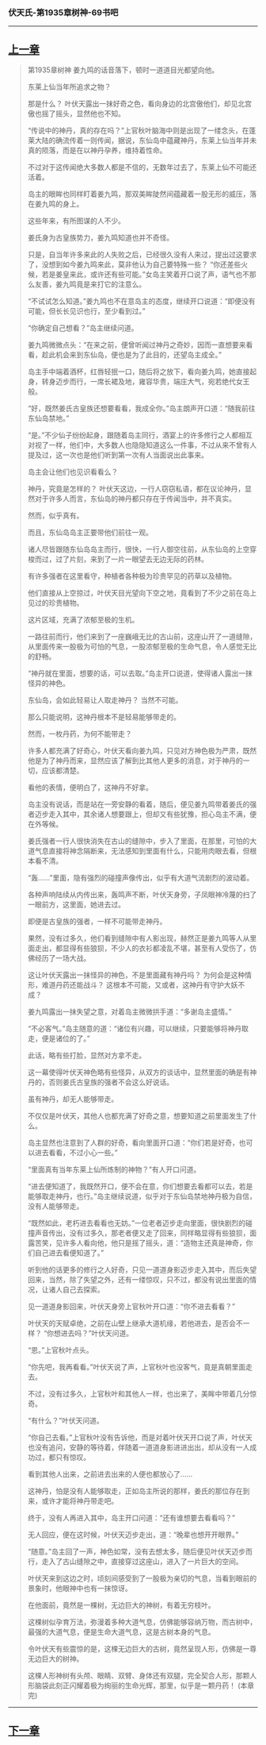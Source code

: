 ### 伏天氏-第1935章树神-69书吧

--------
[上一章](./18085374eb1e17509ecff1ca0c23a339.md)
--------


>
>
>
>第1935章树神
>姜九鸣的话音落下，顿时一道道目光都望向他。
>
>东莱上仙当年所追求之物？
>
>那是什么？
>叶伏天露出一抹好奇之色，看向身边的北宫傲他们，却见北宫傲也摇了摇头，显然他也不知。
>
>“传说中的神丹，真的存在吗？”上官秋叶脑海中则是出现了一缕念头，在蓬莱大陆的确流传着一则传闻，据说，东仙岛中蕴藏神丹，东莱上仙当年并未真的陨落，而是在以神丹孕养，维持着性命。
>
>不过对于这传闻绝大多数人都是不信的，无数年过去了，东莱上仙不可能还活着。
>
>岛主的眼眸也同样盯着姜九鸣，那双美眸陡然间蕴藏着一股无形的威压，落在姜九鸣的身上。
>
>这些年来，有所图谋的人不少。
>
>姜氏身为古皇族势力，姜九鸣知道也并不奇怪。
>
>只是，自当年许多来此的人失败之后，已经很久没有人来过，提出过这要求了，没想到如今姜九鸣来此，莫非他认为自己要特殊一些？
>“你还差些火候，若是姜皇来此，或许还有些可能。”女岛主笑着开口说了声，语气也不那么友善，姜九鸣竟是来打它的注意么。
>
>“不试试怎么知道。”姜九鸣也不在意岛主的态度，继续开口说道：“即便没有可能，但长长见识也行，至少看到过。”
>
>“你确定自己想看？”岛主继续问道。
>
>姜九鸣微微点头：“在来之前，便曾听闻过神丹之奇妙，因而一直想要来看看，趁此机会来到东仙岛，便也是为了此目的，还望岛主成全。”
>
>岛主手中端着酒杯，红唇轻抿一口，随后将之放下，看向姜九鸣，她直接起身，转身迈步而行，一席长裙及地，雍容华贵，端庄大气，宛若绝代女王般。
>
>“好，既然姜氏古皇族还想要看看，我成全你。”岛主朗声开口道：“随我前往东仙岛禁地。”
>
>“是。”不少仙子纷纷起身，跟随着岛主同行，酒宴上的许多修行之人都相互对视了一样，他们中，大多数人也隐隐知道这么一件事，不过从来不曾有人提及过，这一次也是他们听到第一次有人当面说出此事来。
>
>岛主会让他们也见识看看么？
>
>神丹，究竟是怎样的？
>叶伏天这边，一行人窃窃私语，都在议论神丹，显然对于许多人而言，东仙岛的神丹都只存在于传闻当中，并不真实。
>
>然而，似乎真有。
>
>而且，东仙岛岛主正要带他们前往一观。
>
>诸人尽皆跟随东仙岛岛主而行，很快，一行人御空往前，从东仙岛的上空穿梭而过，过了片刻，来到了一片一眼望去无边无际的药林。
>
>有许多强者在这里看守，种植者各种极为珍贵罕见的药草以及植物。
>
>他们直接从上空掠过，叶伏天目光望向下空之地，竟看到了不少之前在岛上见过的珍贵植物。
>
>这片区域，充满了浓郁至极的生机。
>
>一路往前而行，他们来到了一座巍峨无比的古山前，这座山开了一道缝隙，从里面传来一股极为可怕的气息，一股浓郁至极的生命气息，令人感觉无比的舒畅。
>
>“神丹就在里面，想要的话，可以去取。”岛主开口说道，使得诸人露出一抹怪异的神色。
>
>东仙岛，会如此轻易让人取走神丹？
>当然不可能。
>
>那么只能说明，这神丹根本不是轻易能够带走的。
>
>然而，一枚丹药，为何不能带走？
>
>许多人都充满了好奇心，叶伏天看向姜九鸣，只见对方神色极为严肃，既然他是为了神丹而来，显然应该了解到比其他人更多的消息，对于神丹的一切，应该都清楚。
>
>看他的表情，便明白了，这神丹不好拿。
>
>岛主没有说话，而是站在一旁安静的看着，随后，便见姜九鸣带着姜氏的强者迈步走入其中，其余诸人想要跟上，但却又有些犹豫，担心岛主不满，便在外等候。
>
>姜氏强者一行人很快消失在古山的缝隙中，步入了里面，在那里，可怕的大道气息直接将神念隔断来，无法感知到里面有什么，只能用肉眼去看，但根本看不清。
>
>“轰……”里面，隐有强烈的碰撞声像传出，似乎有大道气流剧烈的波动着。
>
>各种声响陆续从内传出来，轰鸣声不断，叶伏天身旁，子凤眼神冷蔑的扫了一眼前方，这里面，她进去过。
>
>即便是古皇族的强者，一样不可能带走神丹。
>
>果然，没有过多久，他们看到缝隙中有人影出现，赫然正是姜九鸣等人从里面走出，都显得有些狼狈，不少人的衣衫都凌乱不堪，甚至有人受伤了，仿佛经历了一场大战。
>
>这让叶伏天露出一抹怪异的神色，不是里面藏有神丹吗？
>为何会是这种情形，难道丹药还能战斗？
>这根本不可能，又或者，这神丹有守护大妖不成？
>
>姜九鸣露出一抹失望之意，对着岛主微微拱手道：“多谢岛主盛情。”
>
>“不必客气。”岛主随意的道：“诸位有兴趣，可以继续，只要能够将神丹取走，便是诸位的了。”
>
>此话，略有些打脸，显然对方拿不走。
>
>这一幕使得叶伏天神色略有些怪异，从双方的谈话中，显然里面的确是有神丹的，否则姜氏古皇族的强者不会这么好说话。
>
>虽有神丹，却无人能够带走。
>
>不仅仅是叶伏天，其他人也都充满了好奇之意，想要知道之前里面发生了什么。
>
>岛主显然也注意到了人群的好奇，看向里面开口道：“你们若是好奇，也可以进去看看，不过小心一些。”
>
>“里面真有当年东莱上仙所炼制的神物？”有人开口问道。
>
>“进去便知道了，我既然开口，便不会在意，你们想要去看都可以去，若是能够取走神丹，也行。”岛主继续说道，似乎对于东仙岛禁地神丹极为自信，没有人能够带走。
>
>“既然如此，老朽进去看看也无妨。”一位老者迈步走向里面，很快剧烈的碰撞声音传出，没有过多久，那老者便又走了回来，同样略显得有些狼狈，面露苦笑，见许多人看向他，他只是摇了摇头，道：“造物主还真是神奇，你们自己进去看便知道了。”
>
>听到他的话更多的修行之人好奇，只见一道道身影迈步走入其中，而后失望回来，当然，除了失望之外，还有一缕惊叹，只不过，都没有说出里面的情况，让诸人自己去探索。
>
>见一道道身影回来，叶伏天身旁上官秋叶开口道：“你不进去看看？”
>
>叶伏天的天赋卓绝，之前在山壁上继承大道机缘，若他进去，是否会不一样？
>“你想进去吗？”叶伏天问道。
>
>“恩。”上官秋叶点头。
>
>“你先吧，我再看看。”叶伏天说了声，上官秋叶也没客气，竟是真朝里面走去。
>
>不过，没有过多久，上官秋叶和其他人一样，也出来了，美眸中带着几分惊奇。
>
>“有什么？”叶伏天问道。
>
>“你自己去看。”上官秋叶没有告诉他，而是对着叶伏天开口说了声，叶伏天也没有追问，安静的等待着，伴随着一道道身影进进出出，却从没有一人成功过，都只有惊叹。
>
>看到其他人出来，之前进去出来的人便也都放心了……
>
>这神丹，怕是没有人能够取走，正如岛主所说的那样，姜氏的那位存在到来，或许才能将神丹带走吧。
>
>终于，没有人再进入其中，岛主开口问道：“还有谁想要去看看吗？”
>
>无人回应，便在这时候，叶伏天迈步走出，道：“晚辈也想开开眼界。”
>
>“随意。”岛主回了一声，神色如常，没有去想太多，随后便见叶伏天迈步而行，走入了古山缝隙之中，直接穿过这座山，进入了一片巨大的空间。
>
>叶伏天来到这边之时，顷刻间感受到了一股极为亲切的气息，当看到眼前的景象时，他眼神中也有一抹惊讶。
>
>在他面前，竟然是一棵树，无边巨大的神树，有着无穷枝叶。
>
>这棵树似孕育万法，弥漫着多种大道气息，仿佛能够容纳万物，而古树中，最强的大道气息，便是生命大道气息，这是古树本身的气息。
>
>令叶伏天有些震惊的是，这棵无边巨大的古树，竟然呈现人形，仿佛是一尊无边巨大的树神。
>
>这棵人形神树有头颅、眼睛、双臂、身体还有双腿，完全契合人形，那颗人形脑袋此刻正闪耀着极为绚丽的生命光辉，那里，似乎是一颗丹药！
>(本章完)
>
>

--------
[下一章](./e9523fcbf932f47ef2272425947ff84b.md)
--------
